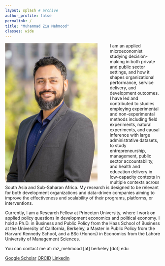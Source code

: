 ```yaml
---
layout: splash # archive
author_profile: false
permalink: /
title: "Muhammad Zia Mehmood"
classes: wide
---
```


<img src="/images/zia.jpg" width="300" align="left" style="display: block; margin-right: 40px;" /> 

I am an applied microeconomist studying decision-making in both private and public sector settings, and how it shapes organizational performance, service delivery, and development outcomes. I have led and contributed to studies employing experimental and non-experimental methods including field experiments, natural experiments, and causal inference with large administrative datasets, to study entrepreneurship, management, public sector accountability, and health and education delivery in low-capacity contexts in multiple contexts across South Asia and Sub-Saharan Africa. My research is designed to be relevant for both development organizations and data-driven companies aiming to improve the effectiveness and scalability of their programs, platforms, or interventions.

Currently, I am a Research Fellow at Princeton University, where I work on applied policy questions in development economics and political economy. I hold a Ph.D. in Business and Public Policy from the Haas School of Business at the University of California, Berkeley, a Master in Public Policy from the Harvard Kennedy School, and a BSc (Honors) in Economics from the Lahore University of Management Sciences.

You can contact me at: mz_mehmood [at] berkeley [dot] edu

<i class="ai ai-google-scholar-square"></i> [Google Scholar](https://scholar.google.com/citations?hl=en&user=rVX87fYAAAAJ)
<i class="ai ai-orcid-square"></i> [ORCID](https://orcid.org/0000-0002-3906-3231)
<i class="fab fa-fw fa-linkedin"></i> [LinkedIn](https://www.linkedin.com/in/muhammad-zia-mehmood-273b3932/)


